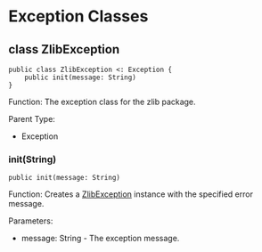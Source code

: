 # Exception Classes

## class ZlibException

```cangjie
public class ZlibException <: Exception {
    public init(message: String)
}
```

Function: The exception class for the zlib package.

Parent Type:

- Exception

### init(String)

```cangjie
public init(message: String)
```

Function: Creates a [ZlibException](zlib_package_exceptions.md#class-zlibexception) instance with the specified error message.

Parameters:

- message: String - The exception message.